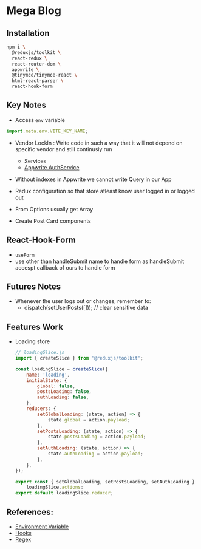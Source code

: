 # Mega Blog

## Installation

```bash
npm i \
  @reduxjs/toolkit \
  react-redux \
  react-router-dom \
  appwrite \
  @tinymce/tinymce-react \
  html-react-parser \
  react-hook-form
```

## Key Notes

- Access `env` variable

```js
import.meta.env.VITE_KEY_NAME;
```

- Vendor LockIn : Write code in such a way that it will not depend on specific vendor and still continusly run

    - Services
    - [Appwrite AuthService](./docs/Appwrite_AuthService.md)

- Without indexes in Appwrite we cannot write Query in our App

- Redux configuration so that store atleast know user logged in or logged out

- From Options usually get Array

- Create Post Card components

## React-Hook-Form

- `useForm`
- use other than handleSubmit name to handle form as handleSubmit accespt callback of ours to handle form

## Futures Notes

- Whenever the user logs out or changes, remember to:
    - dispatch(setUserPosts([])); // clear sensitive data

## Features Work

- Loading store

    ```js
    // loadingSlice.js
    import { createSlice } from '@reduxjs/toolkit';

    const loadingSlice = createSlice({
        name: 'loading',
        initialState: {
            global: false,
            postsLoading: false,
            authLoading: false,
        },
        reducers: {
            setGlobalLoading: (state, action) => {
                state.global = action.payload;
            },
            setPostsLoading: (state, action) => {
                state.postsLoading = action.payload;
            },
            setAuthLoading: (state, action) => {
                state.authLoading = action.payload;
            },
        },
    });

    export const { setGlobalLoading, setPostsLoading, setAuthLoading } =
        loadingSlice.actions;
    export default loadingSlice.reducer;
    ```

## References:

- [Environment Variable](https://vite.dev/guide/env-and-mode)
- [Hooks](./docs//Hooks.md)
- [Regex](https://regexr.com/)
